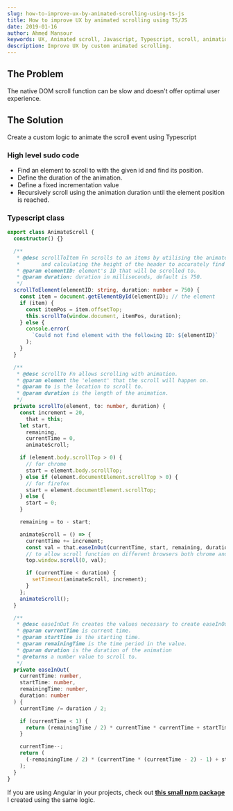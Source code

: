 ```yaml
---
slug: how-to-improve-ux-by-animated-scrolling-using-ts-js
title: How to improve UX by animated scrolling using TS/JS
date: 2019-01-16
author: Ahmed Mansour
keywords: UX, Animated scroll, Javascript, Typescript, scroll, animation
description: Improve UX by custom animated scrolling.
---
```


## The Problem

The native DOM scroll function can be slow and doesn't offer optimal user experience.

## The Solution

Create a custom logic to animate the scroll event using Typescript

### High level sudo code

- Find an element to scroll to with the given id and find its position.
- Define the duration of the animation.
- Define a fixed incrementation value
- Recursively scroll using the animation duration until the element position is reached.

### Typescript class
```ts
export class AnimateScroll {
  constructor() {}

  /**
   * @desc scrollToItem Fn scrolls to an items by utilising the animated scroll fn (scrollTo)
   *       and calculating the height of the header to accurately find the item's position.
   * @param elementID: element's ID that will be scrolled to.
   * @param duration: duration in milliseconds, default is 750.
   */
  scrollToElement(elementID: string, duration: number = 750) {
    const item = document.getElementById(elementID); // the element
    if (item) {
      const itemPos = item.offsetTop;
      this.scrollTo(window.document, itemPos, duration);
    } else {
      console.error(
        `Could not find element with the following ID: ${elementID}`
      );
    }
  }

  /**
   * @desc scrollTo Fn allows scrolling with animation.
   * @param element the 'element' that the scroll will happen on.
   * @param to is the location to scroll to.
   * @param duration is the length of the animation.
   */
  private scrollTo(element, to: number, duration) {
    const increment = 20,
      that = this;
    let start,
      remaining,
      currentTime = 0,
      animateScroll;

    if (element.body.scrollTop > 0) {
      // for chrome
      start = element.body.scrollTop;
    } else if (element.documentElement.scrollTop > 0) {
      // for firefox
      start = element.documentElement.scrollTop;
    } else {
      start = 0;
    }

    remaining = to - start;

    animateScroll = () => {
      currentTime += increment;
      const val = that.easeInOut(currentTime, start, remaining, duration);
      // to allow scroll function on different browsers both chrome and firefox
      top.window.scroll(0, val);

      if (currentTime < duration) {
        setTimeout(animateScroll, increment);
      }
    };
    animateScroll();
  }

  /**
   * @desc easeInOut Fn creates the values necessary to create easeInOut animation.
   * @param currentTime is current time.
   * @param startTime is the starting time.
   * @param remainingTime is the time period in the value.
   * @param duration is the duration of the animation
   * @returns a number value to scroll to.
   */
  private easeInOut(
    currentTime: number,
    startTime: number,
    remainingTime: number,
    duration: number
  ) {
    currentTime /= duration / 2;

    if (currentTime < 1) {
      return (remainingTime / 2) * currentTime * currentTime + startTime;
    }

    currentTime--;
    return (
      (-remainingTime / 2) * (currentTime * (currentTime - 2) - 1) + startTime
    );
  }
}

```

If you are using Angular in your projects, check out **[this small npm package](https://www.npmjs.com/package/ng-animate-scroll)** I created using the same logic.
